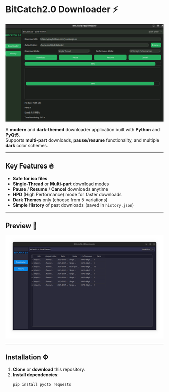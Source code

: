 # **BitCatch2.0 Downloader** ⚡

![BitCatch Logo](Bitcatch.png)

A **modern** and **dark-themed** downloader application built with **Python** and **PyQt5**.  
Supports **multi-part** downloads, **pause/resume** functionality, and multiple **dark** color schemes.

---

## **Key Features** 🔥
- **Safe for iso files**
- **Single-Thread** or **Multi-part** download modes  
- **Pause** / **Resume** / **Cancel** downloads anytime  
- **HPD** (High Performance) mode for faster downloads  
- **Dark Themes** only (choose from 5 variations)  
- **Simple History** of past downloads (saved in `history.json`)

---

## **Preview** 🎨

![History Screenshot](History.png)

---

## **Installation** ⚙

1. **Clone** or **download** this repository.  
2. **Install dependencies**:
   ```bash
   pip install pyqt5 requests
